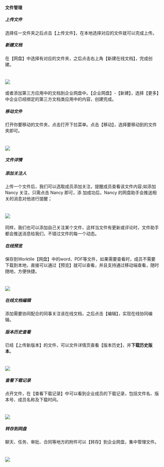 #### 文件管理

##### 上传文件

选择任一文件夹之后点击【上传文件】，在本地选择对应的文件就可以完成上传。

##### 新建文档

在【网盘】中选择有对应的文件夹，之后点击右上角【新建在线文档】，完成创建。

# ![](/assets/5.4文件管理-新建文档.png)

或者添加第三方应用中的文档到企业网盘中。【企业网盘】-【新建】，选择【更多】中企业已经绑定的第三方文档类应用中的内容，创建完成。


##### 移动文件

打开你要移动的文件夹，点击打开下拉菜单。点击【移动】，选择要移动到的文件夹即可。

# ![](/assets/5.4文件管理-移动文件.png)

##### 文件详情

##### 添加关注人

上传一个文件后，我们可以选取成员添加关注，提醒成员查看该文件内容;如添加 Nancy 关注，只需点击 Nancy 即可，添
加成功后，Nancy 的网盘助手会推送相关的消息对他进行提醒；

# ![](/assets/5.4文件管理-添加关注.png)

同样，我们也可以添加自己关注某个文件，这样当文件有更新或评论时，文件助手都会推送消息给我们，不错过文件的每一个动态。

##### 在线预览

保存到Worktile【网盘】中的word、PDF等文件，如果需要查看时，成员不需要下载到本地，直接可以通过【预览】就可以查看，并且支持通过移动端查看，随时随地，方便快捷。

# ![](/assets/5.4文件管理-文件预览.png)

##### 在线文档编辑

添加需要协同配合的同事关注该在线文档，之后点击【编辑】，实现在线协同编辑。

##### 版本历史查看

已经【上传新版本】的文件，可以文件详情页查看【版本历史】，并**下载历史版本**。

# ![](/assets/5.4文件管理-查看历史版本.png)

##### 查看下载记录

点开文件，在【查看下载记录】中可以看到企业成员的下载记录，包括文件名、版本号、成员名称及下载时间。

# ![](/assets/5.4文件管理-查看下载记录.png)

##### 转存到网盘

聊天、任务、审批、合同等地方的附件可以【转存】到企业网盘，集中管理文件。

# ![](/assets/5.4文件管理-转存到网盘.png)



